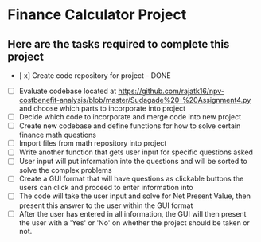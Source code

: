 # Finance Calculator Project
## Here are the tasks required to complete this project
- [ x] Create code repository for project - DONE
- [ ] Evaluate codebase located at https://github.com/rajatk16/npv-costbenefit-analysis/blob/master/Sudagade%20-%20Assignment4.py and choose which parts to incorporate into project
- [ ] Decide which code to incorporate and merge code into new project
- [ ] Create new codebase and define functions for how to solve certain finance math questions
- [ ] Import files from math repository into project
- [ ] Write another function that gets user input for specific questions asked
- [ ] User input will put information into the questions and will be sorted to solve the complex problems 
- [ ] Create a GUI format that will have questions as clickable buttons the users can click and proceed to enter information into
- [ ] The code will take the user input and solve for Net Present Value, then present this answer to the user within the GUI format
- [ ] After the user has entered in all information, the GUI will then present the user with a 'Yes' or 'No' on whether the project should be taken or not.
